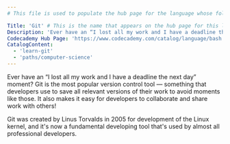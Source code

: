 ```yaml
---
# This file is used to populate the hub page for the language whose folder it's in. Be sure to create a new version if you create a folder for a new language!

Title: 'Git' # This is the name that appears on the hub page for this language. Pay attention to capitalization and punctuation!
Description: 'Ever have an “I lost all my work and I have a deadline the next day” moment? Git is the most popular version control tool — something that developers use to save all relevant versions of their work to avoid moments like those. It also makes it easy for developers to collaborate and share work with others! Git was created by Linus Torvalds in 2005 for development of the Linux kernel, and its now a fundamental developing tool thats used by almost all professional developers.'
Codecademy Hub Page: 'https://www.codecademy.com/catalog/language/bash' # If codecademy.com doesn't have a hub page for this language, that's okay too. You can leave this field as `null`
CatalogContent:
  - 'learn-git'
  - 'paths/computer-science'
---
```


Ever have an “I lost all my work and I have a deadline the next day” moment? Git is the most popular version control tool — something that developers use to save all relevant versions of their work to avoid moments like those. It also makes it easy for developers to collaborate and share work with others!

Git was created by Linus Torvalds in 2005 for development of the Linux kernel, and it's now a fundamental developing tool that's used by almost all professional developers.
